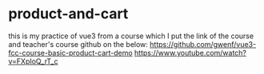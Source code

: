 # product-and-cart
this is my practice of vue3 from a course which I put the link of the course and teacher's course github on the below:
https://github.com/gwenf/vue3-fcc-course-basic-product-cart-demo
https://www.youtube.com/watch?v=FXpIoQ_rT_c
